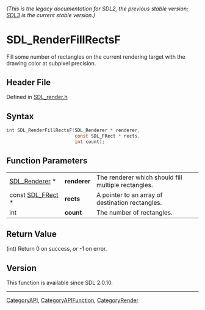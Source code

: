 ###### (This is the legacy documentation for SDL2, the previous stable version; [SDL3](https://wiki.libsdl.org/SDL3/) is the current stable version.)
# SDL_RenderFillRectsF

Fill some number of rectangles on the current rendering target with the drawing color at subpixel precision.

## Header File

Defined in [SDL_render.h](https://github.com/libsdl-org/SDL/blob/SDL2/include/SDL_render.h)

## Syntax

```c
int SDL_RenderFillRectsF(SDL_Renderer * renderer,
                         const SDL_FRect * rects,
                         int count);
```

## Function Parameters

|                                |              |                                                     |
| ------------------------------ | ------------ | --------------------------------------------------- |
| [SDL_Renderer](SDL_Renderer) * | **renderer** | The renderer which should fill multiple rectangles. |
| const [SDL_FRect](SDL_FRect) * | **rects**    | A pointer to an array of destination rectangles.    |
| int                            | **count**    | The number of rectangles.                           |

## Return Value

(int) Return 0 on success, or -1 on error.

## Version

This function is available since SDL 2.0.10.

----
[CategoryAPI](CategoryAPI), [CategoryAPIFunction](CategoryAPIFunction), [CategoryRender](CategoryRender)


